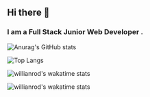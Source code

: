 ## Hi there 👋
### I am a Full Stack Junior Web Developer . 

![Anurag's GitHub stats](https://github-readme-stats.vercel.app/api?username=AndyLinxies&show_icons=true&theme=bear&include_all_commits=true)

![Top Langs](https://github-readme-stats.vercel.app/api/top-langs/?username=AndyLinxies&theme=bear&layout=compact)

![willianrod's wakatime stats](https://github-readme-stats.vercel.app/api/wakatime?username=AndyLinxies&theme=bear&layout=compact&v=2)


![willianrod's wakatime stats](https://wakatime.com/badge/user/9240ca89-14a5-463a-a3bc-1211aaf63e00.svg)

<!--
AndyLinxies/AndyLinxies is a ✨ special ✨ repository because its README.md (this file) appears on your GitHub profile.
-->
